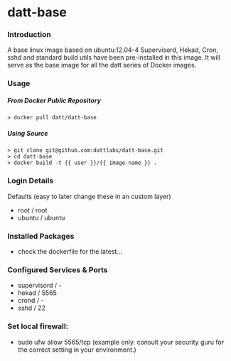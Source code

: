 datt-base
============

### Introduction

A base linux image based on ubuntu:12.04-4
Supervisord, Hekad, Cron, sshd and standard build utils have been pre-installed in this image. It will serve as the base image for all the datt series of Docker images.

### Usage

##### From Docker Public Repository

    > docker pull datt/datt-base

##### Using Source


    > git clone git@github.com:dattlabs/datt-base.git
    > cd datt-base
    > docker build -t {{ user }}/{{ image-name }} .


### Login Details

Defaults (easy to later change these in an custom layer)
- root / root
- ubuntu / ubuntu

### Installed Packages

- check the dockerfile for the latest...

### Configured Services & Ports

- supervisord / -
- hekad / 5565
- crond / -
- sshd / 22

### Set local firewall:

- sudo ufw allow 5565/tcp (example only. consult your security guru for the correct setting in your environment.)
